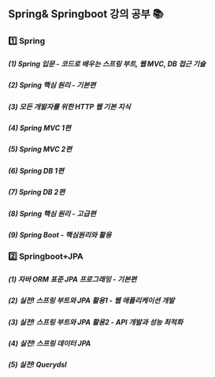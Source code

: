 ## Spring& Springboot 강의 공부 📚


### 1️⃣ Spring 

##### (1) Spring 입문 - 코드로 배우는 스프링 부트, 웹 MVC, DB 접근 기술
##### (2) Spring 핵심 원리 - 기본편
##### (3) 모든 개발자를 위한 HTTP 웹 기본 지식
##### (4) Spring MVC 1편
##### (5) Spring MVC 2편
##### (6) Spring DB 1편
##### (7) Spring DB 2편
##### (8) Spring 핵심 원리 - 고급편
##### (9) Spring Boot - 핵심원리와 활용


### 2️⃣ Springboot+JPA

##### (1) 자바 ORM 표준 JPA 프로그래밍 - 기본편
##### (2) 실전! 스프링 부트와 JPA 활용1 - 웹 애플리케이션 개발
##### (3) 실전! 스프링 부트와 JPA 활용2 - API 개발과 성능 최적화
##### (4) 실전! 스프링 데이터 JPA
##### (5) 실전! Querydsl

